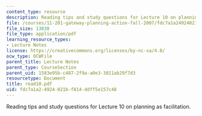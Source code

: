 ```yaml
---
content_type: resource
description: Reading tips and study questions for Lecture 10 on planning as facilitation.
file: /courses/11-201-gateway-planning-action-fall-2007/fdc7a1a24924021bf814ddff5e157c48_read10.pdf
file_size: 13838
file_type: application/pdf
learning_resource_types:
- Lecture Notes
license: https://creativecommons.org/licenses/by-nc-sa/4.0/
ocw_type: OCWFile
parent_title: Lecture Notes
parent_type: CourseSection
parent_uid: 1583e95b-c487-2f9a-a0e3-3811ab29f7d3
resourcetype: Document
title: read10.pdf
uid: fdc7a1a2-4924-021b-f814-ddff5e157c48
---
```

Reading tips and study questions for Lecture 10 on planning as facilitation.
